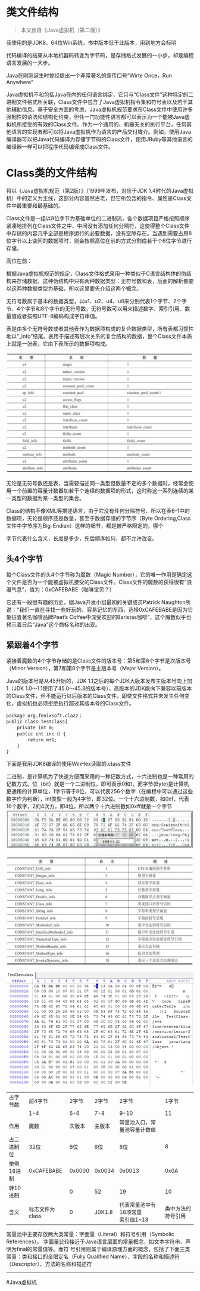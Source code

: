 # 类文件结构

>本文出自《Java虚拟机（第二版）》

我使用的是JDK8、64位Win系统，书中版本低于此版本，用到地方会标明

代码编译的结果从本地机器码转变为字节码，是存储格式发展的一小步，却是编程语言发展的一大步。

Java在刚刚诞生时曾经提出一个非常著名的宣传口号“Wirte Once，Run Anywhere”

Java虚拟机不和包括Java在内的任何语言绑定，它只与“Class文件”这种特定的二进制文件格式所关联，Class文件中包含了Java虚拟机指令集和符号表以及若干其他辅助信息。基于安全方面的考虑，Java虚拟机规范要求在Class文件中使用许多强制性的语法和结构化约束，但任一门功能性语言都可以表示为一个能被Java虚拟机所接受的有效的Class文件。作为一个通用的、机器无关的执行平台，任何其他语言的实现者都可以将Java虚拟机作为语言的产品交付媒介。例如，使用Java编译器可以把Java代码编译为存储字节码的Class文件，使用JRuby等其他语言的编译器一样可以把程序代码编译成Class文件。

# Class类的文件结构

将以《Java虚拟机规范（第2版）》（1999年发布，对应于JDK 1.4时代的Java虚拟机）中的定义为主线，这部分内容虽然古老，但它所包含的指令、属性是Class文件中最重要和最基础的。

Class文件是一组以8位字节为基础单位的二进制流，各个数据项目严格按照顺序紧凑地排列在Class文件之中，中间没有添加任何分隔符，这使得整个Class文件中存储的内容几乎全部是程序运行的必要数据，没有空隙存在。当遇到需要占用8位字节以上空间的数据项时，则会按照高位在前的方式分割成若干个8位字节进行存储。

高位在前：

根据Java虚拟机规范的规定，Class文件格式采用一种类似于C语言结构体的伪结构来存储数据，这种伪结构中只有两种数据类型：无符号数和表，后面的解析都要以这两种数据类型为基础，所以这里要先介绍这两个概念。

无符号数属于基本的数据类型，以u1、u2、u4、u8来分别代表1个字节、2个字节、4个字节和8个字节的无符号数，无符号数可以用来描述数字、索引引用、数量值或者按照UTF-8编码构成字符串值。

表是由多个无符号数或者其他表作为数据项构成的复合数据类型，所有表都习惯性地以“_info”结尾。表用于描述有层次关系的复合结构的数据，整个Class文件本质上就是一张表，它由下表所示的数据项构成。

![](img/ea2a9081657fa35388bae630cf6f1fb9.png)

无论是无符号数还是表，当需要描述同一类型但数量不定的多个数据时，经常会使用一个前置的容量计数器加若干个连续的数据项的形式，这时称这一系列连续的某一类型的数据为某一类型的集合。

Class的结构不像XML等描述语言，由于它没有任何分隔符号，所以在表6-1中的数据项，无论是顺序还是数量，甚至于数据存储的字节序（Byte Ordering,Class文件中字节序为Big-Endian）这样的细节，都是被严格限定的，哪个

字节代表什么含义，长度是多少，先后顺序如何，都不允许改变。

## 头4个字节

每个Class文件的头4个字节称为魔数（Magic Number），它的唯一作用是确定这个文件是否为一个能被虚拟机接受的Class文件。Class文件的魔数的获得很有“浪漫气息”，值为：0xCAFEBABE（咖啡宝贝？）

它还有一段很有趣的历史，据Java开发小组最初的关键成员Patrick Naughton所说：“我们一直在寻找一些好玩的、容易记忆的东西，选择0xCAFEBABE是因为它象征着著名咖啡品牌Peet’s Coffee中深受欢迎的Baristas咖啡”，这个魔数似乎也预示着日后“Java”这个商标名称的出现。

## 紧跟着4个字节

紧接着魔数的4个字节存储的是Class文件的版本号：第5和第6个字节是次版本号（Minor Version），第7和第8个字节是主版本号（Major Version）。

Java的版本号是从45开始的，JDK 1.1之后的每个JDK大版本发布主版本号向上加1（JDK 1.0～1.1使用了45.0～45.3的版本号），高版本的JDK能向下兼容以前版本的Class文件，但不能运行以后版本的Class文件，即使文件格式并未发生任何变化，虚拟机也必须拒绝执行超过其版本号的Class文件。

```
package org.fenixsoft.clazz；
public class TestClass{
    private int m;
    public int inc（）{
        return m+1;
    }
}
```

下面是我用JDK8编译的使用WinHex读取的.class文件

二进制，是计算机为了快速方便而采用的一种记数方式，十六进制也是一种常用的记数方式。位（bit）就是一个二进制位，即可表示0和1，而字节(Byte)是计算机更通用的计算单位，1字节等于8位，可以代表256个数字（在编程中可以通过这些数字作为判断），int类型一般为4字节，即32位。一个十六进制数，如0xf，代表16个数字，2的4次方，即4位，所以两个十六进制数如0xff就是一个字节
![](img/c1fa5f2035e71e9b5d7552070750387f.png)

![](img/155805c5477907684765bcaa9548e6a3.png)

![](img/150b31f0a1e96d74cdf4e22df7c77d59.png)

|   |   |   |   |   |   |
|---|---|---|---|---|---|
|占字节数|前4字节|2字节|2字节|2字节|1字节|
||1-4|5-6|7-8|9-10|11|
|作用|魔数|次版本|主版本|常量池入口，常量池容量计数值||
|占二进制位|32位|8位|8位|8位|8|
|举例16进制|0xCAFEBABE|0x0000|0x0034|0x0013|0x0A|
|转10进制||0|52|19|10|
|含义|标志文件为class|0|JDK1.8|代表常量池中有18项常量  <br>索引值1~18|类中方法的符号引用|

常量池中主要存放两大类常量：字面量（Literal）和符号引用（Symbolic References）。 字面量比较接近于Java语言层面的常量概念，如文本字符串、声明为final的常量值等。而符 号引用则属于编译原理方面的概念，包括了下面三类常量：类和接口的全限定名（Fully Qualified Name）、字段的名称和描述符（Descriptor）、方法的名称和描述符

---
#Java虚拟机